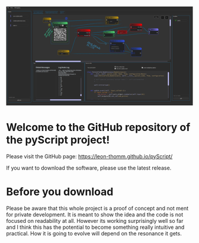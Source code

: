 
![](/docs/resources/images/pyScript14.PNG)

# Welcome to the GitHub repository of the pyScript project!

Please visit the GitHub page: https://leon-thomm.github.io/pyScript/

If you want to download the software, please use the latest release.

# Before you download

<aside class="warning">
Please be aware that this whole project is a proof of concept and not ment for private development. It is meant to show the idea and the code is not focused on readability at all. However its working surprisingly well so far and I think this has the potential to become something really intuitive and practical. How it is going to evolve will depend on the resonance it gets.
</aside>
